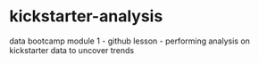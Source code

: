 #  kickstarter-analysis
 data bootcamp module 1 - github lesson - performing analysis on kickstarter data to uncover trends
